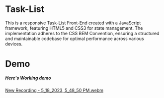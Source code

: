 # Task-List

This is a responsive Task-List Front-End created with a JavaScript framework, featuring HTML5 and CSS3 for state management. The implementation adheres to the CSS BEM Convention, ensuring a structured and maintainable codebase for optimal performance across various devices.

# Demo

##### Here's Working demo
[New Recording - 5_18_2023, 5_48_50 PM.webm](https://github.com/mdsiamsheikh/Task-List/assets/97788837/baed1424-c0fd-4327-bb77-3d318a938784)
